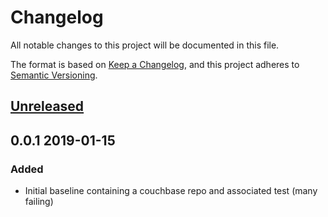 # Changelog
All notable changes to this project will be documented in this file.

The format is based on [Keep a Changelog](https://keepachangelog.com/en/1.0.0/),
and this project adheres to [Semantic Versioning](https://semver.org/spec/v2.0.0.html).

## [Unreleased]

## 0.0.1 2019-01-15

### Added

- Initial baseline containing a couchbase repo and associated test (many failing)

[Unreleased]: https://github.com/olivierlacan/keep-a-changelog/compare/v1.0.0...HEAD